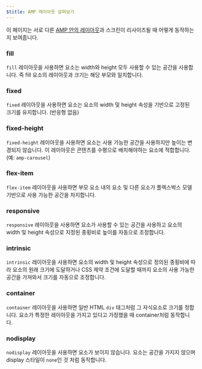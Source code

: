 ```yaml
---
$title: AMP 레이아웃 살펴보기
---
```


이 페이지는 서로 다른 [AMP 안의 레이아웃](/docs/design/amp-html-layout.html#layout)과 스크린이 리사이즈될 때 어떻게 동작하는 지 보여줍니다.

<div class="layouts">

  <!-- fill -->
  <div class="layout-item">
    <h3>fill</h3>
     <div class="description"><code>fill</code> 레이아웃을 사용하면 요소는 width와 height 모두 사용할 수 있는 공간을 사용합니다. 즉 fill 요소의 레이아웃과 크기는 해당 부모와 일치합니다.</div>
    <div class="fixed-container">
      <div class="parent">
        <div class="wrapper">
            <amp-img layout="fill" src="/static/img/docs/layouts/blue.jpg"></amp-img>
        </div>
      </div>
    </div>
  </div>

  <!-- fixed -->
  <div class="layout-item">
    <h3>fixed</h3> 
    <div class="description"><code>fixed</code> 레이아웃을 사용하면 요소는 요소의 width 및 height 속성을 기반으로 고정된 크기를 유지합니다. (반응형 없음)</div>
    <div class="fixed-container">
      <div class="parent">
        <div class="wrapper">
          <amp-img layout="fixed"
            src="/static/img/docs/layouts/blue.jpg"
            width="200" height="150">
          </amp-img>
        </div>
      </div>
    </div>
  </div>

  <!-- fixed-height -->
  <div class="layout-item">
    <h3>fixed-height</h3>
    <div class="description"><code>fixed-height</code> 레이아웃을 사용하면 요소는 사용 가능한 공간을 사용하지만 높이는 변경되지 않습니다. 이 레이아웃은 콘텐츠를 수평으로 배치해야하는 요소에 적합합니다. (예: <code>amp-carousel</code>)</div>
    <div class="fixed-container">
      <div class="parent">
        <div class="wrapper">
          <amp-img layout="fixed-height"
            src="/static/img/docs/layouts/blue.jpg" height="150">
          </amp-img>
        </div>
      </div>
    </div>
  </div>

  <!-- flex-item -->
  <div class="layout-item">
    <h3>flex-item</h3> 
    <div class="description"><code>flex-item</code> 레이아웃을 사용하면 부모 요소 내의 요소 및 다른 요소가 플렉스박스 모델 기반으로 사용 가능한 공간을 차지합니다.</div>
    <div class="fixed-container">
      <div class="parent">
        <div class="wrapper">
          <div class="flex-container">
            <amp-img src="/static/img/docs/layouts/blue.jpg" layout="flex-item"></amp-img>
            <amp-img src="/static/img/docs/layouts/red.jpg" layout="flex-item"></amp-img>
            <amp-img src="/static/img/docs/layouts/green.jpg" layout="flex-item"></amp-img>
          </div>
        </div>
      </div>
    </div>
  </div>

  <!-- responsive -->
  <div class="layout-item">
    <h3>responsive</h3>
    <div class="description"><code>responsive</code> 레이아웃을 사용하면 요소가 사용할 수 있는 공간을 사용하고 요소의 width 및 height 속성으로 지정된 종횡비로 높이를 자동으로 조정합니다.</div>
    <div class="fixed-container">
      <div class="parent">
        <div class="wrapper">
          <amp-img layout="responsive"
            src="/static/img/docs/layouts/blue.jpg"
            width="200" height="150">
          </amp-img>
        </div>
      </div>
    </div>
  </div>

  <!-- intrinsic-->
  <div class="layout-item">
    <h3>intrinsic</h3> 
    <div class="description"><code>intrinsic</code> 레이아웃을 사용하면 요소의 width 및 height 속성으로 정의된 종횡비에 따라 요소의 원래 크기에 도달하거나 CSS 제약 조건에 도달할 때까지 요소의 사용 가능한 공간을 가져와서 크기를 자동으로 조정합니다.</div>
    <div class="fixed-container">
      <div class="parent">
        <div class="wrapper">
          <amp-img layout="intrinsic"
            src="/static/img/docs/layouts/blue.jpg"
            width="250" height="150">
          </amp-img>
        </div>
      </div>
    </div>
  </div>

  <!-- container -->
  <div class="layout-item">
    <h3>container</h3> 
    <div class="description"><code>container</code> 레이아웃을 사용하면 일반 HTML <code>div</code> 태그처럼 그 자식요소로 크기를 정합니다. 요소가 특정한 레이아웃을 가지고 있다고 가정했을 때 container처럼 동작합니다.</div>
    <div class="fixed-container">
      <div class="parent">
        <div class="wrapper">
          <amp-selector layout="container">
              <amp-img src="/static/img/docs/layouts/green.jpg" width="80" height="80" option="a"></amp-img>
              <amp-img src="/static/img/docs/layouts/red.jpg" width="80" height="80" option="b"></amp-img>
              <amp-img src="/static/img/docs/layouts/yellow.jpg" width="80" height="80" option="c"></amp-img>
          </amp-selector>
        </div>
      </div>
    </div>
  </div>

  <!-- nodisplay -->
  <div class="layout-item">
    <h3>nodisplay</h3>
    <div class="description"><code>nodisplay</code> 레이아웃을 사용하면 요소가 보이지 않습니다. 요소는 공간을 가지지 않으며 display 스타일이 <code>none</code>인 것 처럼 동작합니다.</div>
    <div class="fixed-container">
      <div class="parent">
        <div class="wrapper">
          <amp-img layout="nodisplay"
            src="/static/img/docs/layouts/blue.jpg"
            width="200" height="150">
          </amp-img>
        </div>
      </div>
    </div>
  </div>
</div>
